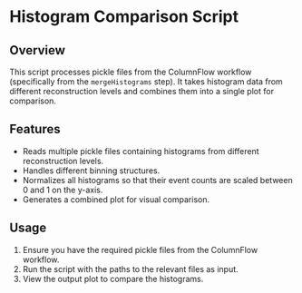 # Histogram Comparison Script

## Overview
This script processes pickle files from the ColumnFlow workflow (specifically from the `mergeHistograms` step). It takes histogram data from different reconstruction levels and combines them into a single plot for comparison. 

## Features
- Reads multiple pickle files containing histograms from different reconstruction levels.
- Handles different binning structures.
- Normalizes all histograms so that their event counts are scaled between 0 and 1 on the y-axis.
- Generates a combined plot for visual comparison.

## Usage
1. Ensure you have the required pickle files from the ColumnFlow workflow.
2. Run the script with the paths to the relevant files as input.
3. View the output plot to compare the histograms.
